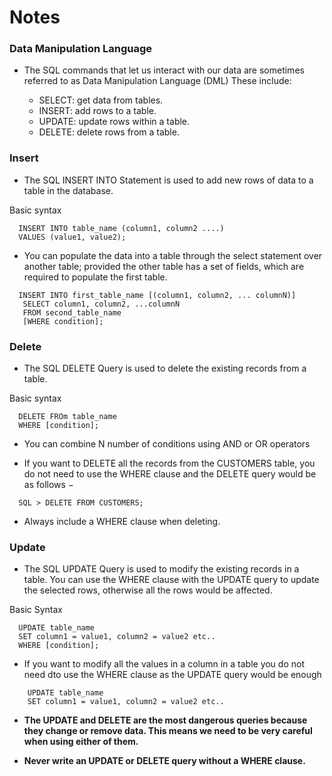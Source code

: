 # Notes

### Data Manipulation Language

- The SQL commands that let us interact with our data are sometimes referred to as Data Manipulation Language (DML) These include:

  - SELECT: get data from tables.
  - INSERT: add rows to a table.
  - UPDATE: update rows within a table.
  - DELETE: delete rows from a table.

### Insert

- The SQL INSERT INTO Statement is used to add new rows of data to a table in the database.

Basic syntax
``` postgresql
  INSERT INTO table_name (column1, column2 ....)
  VALUES (value1, value2);
```
- You can populate the data into a table through the select statement over another table; provided the other table has a set of fields, which are required to populate the first table.

``` postgresql
  INSERT INTO first_table_name [(column1, column2, ... columnN)] 
   SELECT column1, column2, ...columnN 
   FROM second_table_name
   [WHERE condition];
```

### Delete

- The SQL DELETE Query is used to delete the existing records from a table.

Basic syntax
``` postgresql
  DELETE FROm table_name
  WHERE [condition];
```

- You can combine N number of conditions using AND or OR operators

- If you want to DELETE all the records from the CUSTOMERS table, you do not need to use the WHERE clause and the DELETE query would be as follows −

``` postgresql
  SQL > DELETE FROM CUSTOMERS;
```

- Always include a WHERE clause when deleting.

### Update

- The SQL UPDATE Query is used to modify the existing records in a table. You can use the WHERE clause with the UPDATE query to update the selected rows, otherwise all the rows would be affected.

Basic Syntax
``` postgresql
  UPDATE table_name
  SET column1 = value1, column2 = value2 etc..
  WHERE [condition];
```

- If you want to modify all the values in a column in a table you do not need dto use the WHERE clause as the UPDATE query would be enough

``` postgresql
    UPDATE table_name
    SET column1 = value1, column2 = value2 etc..
```


- **The UPDATE and DELETE are the most dangerous queries because they change or remove data. This means we need to be very careful when using either of them.**

- **Never write an UPDATE or DELETE query without a WHERE clause.**
